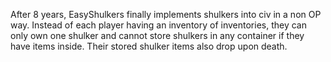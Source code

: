 After 8 years, EasyShulkers finally implements shulkers into civ in a non OP way. Instead of each player having an inventory of inventories, they can only own one shulker and cannot store shulkers in any container if they have items inside. Their stored shulker items also drop upon death.
